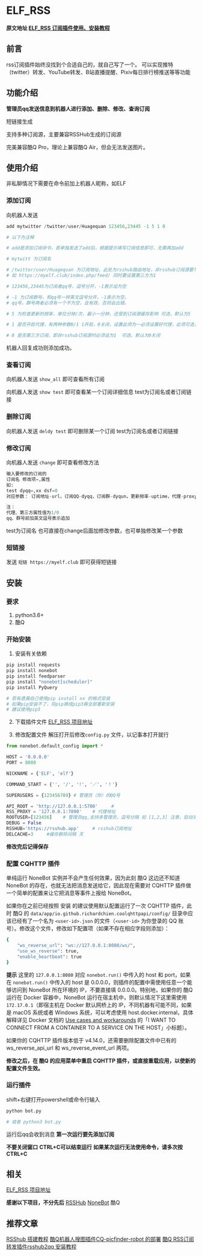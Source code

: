 # ELF_RSS

**原文地址 [ELF_RSS 订阅插件使用、安装教程](https://myelf.club/index.php/archives/221/ "ELF_RSS 订阅插件使用、安装教程")**
## 前言
rss订阅插件始终没找到个合适自己的，就自己写了一个。
可以实现推特（twitter）转发、YouTube转发、B站直播提醒、Pixiv每日排行榜推送等等功能
## 功能介绍
**管理员qq发送信息到机器人进行添加、删除、修改、查询订阅**

短链接生成

支持多种订阅源，主要兼容RSSHub生成的订阅源

完美兼容酷Q Pro，理论上兼容酷Q Air，但会无法发送图片。

## 使用介绍
非私聊情况下需要在命令前加上机器人昵称，如ELF
### 添加订阅
向机器人发送 
```python
add mytwitter /twitter/user/Huagequan 123456,23445 -1 5 1 0

# 以下为注释

# add是添加订阅命令，若单独发送了add后，根据提示填写订阅信息即可，无需再加add

# mytwitt 为订阅名

# /twitter/user/Huagequan 为订阅地址，此处为rsshub路由地址，非rsshub订阅源要写完整
# 如 https://myelf.club/index.php/feed/ 同时要设置第三方为1

# 123456,23445为订阅者qq号，逗号分开，-1表示设为空

# -1 为订阅群号，和qq号一样英文逗号分开，-1表示为空。
# qq号，群号两者必须有一个不为空，且有效，否则会出错。

# 5 为检查更新的频率，单位分钟/次，最小一分钟，还受到订阅源缓存影响 可选，默认为5

# 1 是否开启代理，有两种参数0/1 1开启，0关闭，设置此项为一必须设置好代理，此项可选，默认为0不开启

# 0 是否第三方订阅，即非rsshub订阅源时必须设为1  可选，默认为0关闭
```
机器人回复成功则添加成功。

### 查看订阅
向机器人发送
`show_all`
即可查看所有订阅

向机器人发送
`show test`
即可查看某一个订阅详细信息
test为订阅名或者订阅链接

### 删除订阅
向机器人发送
`deldy test`
即可删除某一个订阅
test为订阅名或者订阅链接

### 修改订阅

向机器人发送
`change`
即可查看修改方法
```python
输入要修改的订阅的 
订阅名 修改项=,属性 
如:
test dyqq=,xx dsf=0
对应参数： 订阅地址-url，订阅QQ-dyqq，订阅群-dyqun，更新频率-uptime，代理-proxy，第三方-dsf

注：
代理、第三方属性值为1/0
qq、群号前加英文逗号表示追加
```
test为订阅名
也可直接在change后面加修改参数，也可单独修改某一个参数

### 短链接
发送 `短链 https://myelf.club` 即可获得短链接

## 安装
### 要求
1. python3.6+
2. 酷Q

### 开始安装
1. 安装有关依赖

```python
pip install requests
pip install nonebot
pip install feedparser
pip install "nonebot[scheduler]"
pip install PyQuery

# 若有遗漏自己使用pip install xx 的格式安装
# 如果pip安装不了，将pip换成pip3再全部重新安装
# 建议使用pip3
```

2. 下载插件文件
[ELF_RSS 项目地址](https://github.com/Quan666/ELF_RSS "ELF_RSS 项目地址")

3. 修改配置文件
解压打开后修改`config.py` 文件，以记事本打开就行

```python
from nonebot.default_config import *

HOST = '0.0.0.0'
PORT = 8080

NICKNAME = {'ELF', 'elf'}

COMMAND_START = {'', '/', '!', '／', '！'}

SUPERUSERS = {123456789} # 管理员（你）的QQ号

API_ROOT = 'http://127.0.0.1:5700'     #
RSS_PROXY = '127.0.0.1:7890'    # 代理地址
ROOTUSER=[123456]    # 管理员qq,支持多管理员，逗号分隔 如 [1,2,3] 注意，启动消息只发送给第一个管理员
DEBUG = False
RSSHUB='https://rsshub.app'     # rsshub订阅地址
DELCACHE=3     #缓存删除间隔 天

```

**修改完后记得保存**

### 配置 CQHTTP 插件
单纯运行 NoneBot 实例并不会产生任何效果，因为此刻 酷Q 这边还不知道 NoneBot 的存在，也就无法把消息发送给它，因此现在需要对 CQHTTP 插件做一个简单的配置来让它把消息等事件上报给 NoneBot。

如果你在之前已经按照 安装 的建议使用默认配置运行了一次 CQHTTP 插件，此时 酷Q 的 `data/app/io.github.richardchien.coolqhttpapi/config/` 目录中应该已经有了一个名为 `<user-id>.json` 的文件（`<user-id>` 为你登录的 QQ 账号）。修改这个文件，修改如下配置项（如果不存在相应字段则添加）：
```bash
{
    "ws_reverse_url": "ws://127.0.0.1:8080/ws/",
    "use_ws_reverse": true,
    "enable_heartbeat": true
}
```
**提示**
这里的 `127.0.0.1:8080` 对应 `nonebot.run()` 中传入的 host 和 port，如果在 `nonebot.run()` 中传入的 host 是 0.0.0.0，则插件的配置中需使用任意一个能够访问到 NoneBot 所在环境的 IP，不要直接填 0.0.0.0。特别地，如果你的 酷Q 运行在 Docker 容器中，NoneBot 运行在宿主机中，则默认情况下这里需使用 `172.17.0.1`（即宿主机在 Docker 默认网桥上的 IP，不同机器有可能不同，如果是 macOS 系统或者 Windows 系统，可以考虑使用 host.docker.internal，具体解释详见 Docker 文档的 [Use cases and workarounds](https://docs.docker.com/docker-for-mac/networking/#use-cases-and-workarounds "Use cases and workarounds") 的「I WANT TO CONNECT FROM A CONTAINER TO A SERVICE ON THE HOST」小标题）。

如果你的 CQHTTP 插件版本低于 v4.14.0，还需要删除配置文件中已有的 ws_reverse_api_url 和 ws_reverse_event_url 两项。

**修改之后，在 酷Q 的应用菜单中重启 CQHTTP 插件，或直接重载应用，以使新的配置文件生效。**

### 运行插件
shift+右键打开powershell或命令行输入
```bash
python bot.py

# 或者 python3 bot.py
```
运行后qq会收到消息
**第一次运行要先添加订阅**

**不要关闭窗口**
**CTRL+C可以结束运行**
**如果某次运行无法使用命令，请多次按CTRL+C**


## 相关

[ELF_RSS 项目地址](https://github.com/Quan666/ELF_RSS "ELF_RSS 项目地址")

**感谢以下项目，不分先后**
[RSSHub](https://github.com/DIYgod/RSSHub "RSSHub项目地址")
[NoneBot](https://github.com/richardchien/nonebot "NoneBot")
酷Q

## 推荐文章

[RSShub 搭建教程](https://myelf.club/index.php/archives/192/ "RSShub 搭建教程")
[酷Q机器人搜图插件CQ-picfinder-robot 的部署](https://myelf.club/index.php/archives/186/ "酷Q机器人搜图插件CQ-picfinder-robot 的部署")
[酷Q RSS订阅转发插件rsshub2qq 安装教程](https://myelf.club/index.php/archives/175/ "酷Q RSS订阅转发插件rsshub2qq 安装教程")
